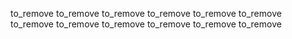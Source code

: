 to_remove
to_remove
to_remove
to_remove
to_remove
to_remove
to_remove
to_remove
to_remove
to_remove
to_remove
to_remove
